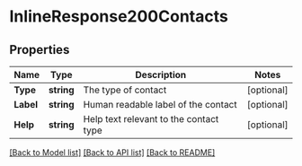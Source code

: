 # InlineResponse200Contacts

## Properties

Name | Type | Description | Notes
------------ | ------------- | ------------- | -------------
**Type** | **string** | The type of contact | [optional] 
**Label** | **string** | Human readable label of the contact | [optional] 
**Help** | **string** | Help text relevant to the contact type | [optional] 

[[Back to Model list]](../README.md#documentation-for-models) [[Back to API list]](../README.md#documentation-for-api-endpoints) [[Back to README]](../README.md)


